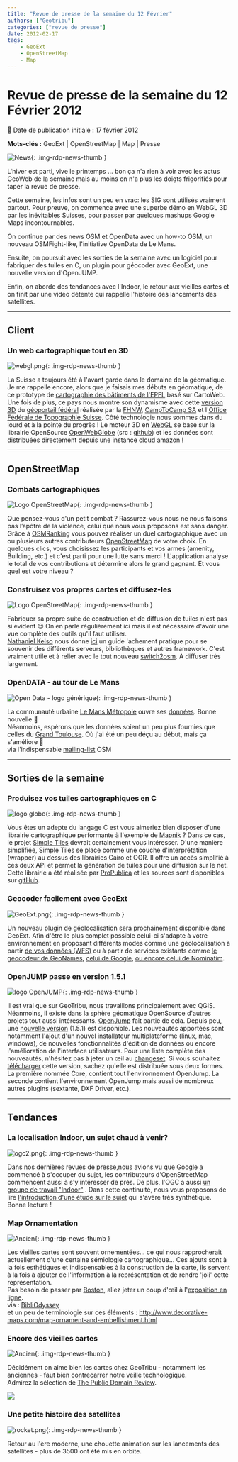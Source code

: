 ```yaml
---
title: "Revue de presse de la semaine du 12 Février"
authors: ["Geotribu"]
categories: ["revue de presse"]
date: 2012-02-17
tags:
    - GeoExt
    - OpenStreetMap
    - Map
---
```


# Revue de presse de la semaine du 12 Février 2012

:calendar: Date de publication initiale : 17 février 2012

**Mots-clés :** GeoExt | OpenStreetMap | Map | Presse

![News](https://cdn.geotribu.fr/img/internal/icons-rdp-news/news.png "Icône news générique"){: .img-rdp-news-thumb }

L'hiver est parti, vive le printemps ... bon ça n'a rien à voir avec les actus GeoWeb de la semaine mais au moins on n'a plus les doigts frigorifiés pour taper la revue de presse.  

Cette semaine, les infos sont un peu en vrac: les SIG sont utilisés vraiment partout. Pour preuve, on commence avec une superbe démo en WebGL 3D par les inévitables Suisses, pour passer par quelques mashups Google Maps incontournables.

On continue par des news OSM et OpenData avec un how-to OSM, un nouveau OSMFight-like, l'initiative OpenData de Le Mans.

Ensuite, on poursuit avec les sorties de la semaine avec un logiciel pour fabriquer des tuiles en C, un plugin pour géocoder avec GeoExt, une nouvelle version d'OpenJUMP.

Enfin, on aborde des tendances avec l'Indoor, le retour aux vieilles cartes et on finit par une vidéo détente qui rappelle l'histoire des lancements des satellites.

----

## Client

### Un web cartographique tout en 3D

![webgl.png](https://cdn.geotribu.fr/img/logos-icones/logiciels_librairies/webgl.png){: .img-rdp-news-thumb }

La Suisse a toujours été à l'avant garde dans le domaine de la géomatique. Je me rappelle encore, alors que je faisais mes débuts en géomatique, de ce prototype de [cartographie des bâtiments de l'EPFL](http://plan.epfl.ch/) basé sur CartoWeb. Une fois de plus, ce pays nous montre son dynamisme avec cette [version 3D](http://swiss3d.openwebglobe.org/) du [géoportail fédéral](http://www.geo.admin.ch/) réalisée par la [FHNW](http://www.fhnw.ch/habg/ivgi), [CampToCamp SA](http://www.camptocamp.com/) et l'[Office Fédérale de Topographie Suisse](http://www.swisstopo.admin.ch/internet/swisstopo/fr/home.html). Côté technologie nous sommes dans du lourd et à la pointe du progrès ! Le moteur 3D en [WebGL](https://fr.wikipedia.org/wiki/WebGL) se base sur la librairie OpenSource [OpenWebGlobe](http://wiki.openwebglobe.org/doku.php?id=start) (src : [github](https://github.com/OpenWebGlobe)) et les données sont distribuées directement depuis une instance cloud amazon !

----

## OpenStreetMap

### Combats cartographiques

![Logo OpenStreetMap](https://cdn.geotribu.fr/img/logos-icones/OpenStreetMap/Openstreetmap.png){: .img-rdp-news-thumb }

Que pensez-vous d'un petit combat ? Rassurez-vous nous ne nous faisons pas l’apôtre de la violence, celui que nous vous proposons est sans danger. Grâce à [OSMRanking](http://osmranking.altogetherlost.com/) vous pouvez réaliser un duel cartographique avec un ou plusieurs autres contributeurs [OpenStreetMap](https://www.openstreetmap.org/) de votre choix. En quelques clics, vous choisissez les participants et vos armes (amenity, Building, etc.) et c'est parti pour une lutte sans merci ! L'application analyse le total de vos contributions et détermine alors le grand gagnant. Et vous quel est votre niveau ?

### Construisez vos propres cartes et diffusez-les

![Logo OpenStreetMap](https://cdn.geotribu.fr/img/logos-icones/OpenStreetMap/Openstreetmap.png){: .img-rdp-news-thumb }

Fabriquer sa propre suite de construction et de diffusion de tuiles n'est pas si évident :wink: On en parle régulièrement ici mais il est nécessaire d'avoir une vue complète des outils qu'il faut utiliser.  
[Nathaniel Kelso](http://kelso.it/blog/) nous donne [ici](https://github.com/nvkelso/geo-how-to/wiki) un guide 'achement pratique pour se souvenir des différents serveurs, bibliothèques et autres framework. C'est vraiment utile et à relier avec le tout nouveau [switch2osm](http://switch2osm.org/). A diffuser très largement.

### OpenDATA - au tour de Le Mans

![Open Data - logo générique](https://cdn.geotribu.fr/img/logos-icones/divers/opendata.jpg){: .img-rdp-news-thumb }

La communauté urbaine [Le Mans Métropole](http://www.lemans.fr/) ouvre ses [données](http://www.lemainelibre.fr/actualite/le-virage-numerique-du-mans-08-02-2012-28761). Bonne nouvelle :slightly_smiling_face:  
Néanmoins, espérons que les données soient un peu plus fournies que celles du [Grand Toulouse](http://data.grandtoulouse.fr/). Où j'ai été un peu déçu au début, mais ça s'améliore :slightly_smiling_face:  
via l'indispensable [mailing-list](http://lists.openstreetmap.org/pipermail/talk-fr/2012-February/040322.html) OSM

----

## Sorties de la semaine

### Produisez vos tuiles cartographiques en C

![logo globe](https://cdn.geotribu.fr/img/internal/icons-rdp-news/world.png "Icône de globe"){: .img-rdp-news-thumb }

Vous êtes un adepte du langage C est vous aimeriez bien disposer d'une librairie cartographique performante à l'exemple de [Mapnik](http://mapnik.org/) ? Dans ce cas, le projet [Simple Tiles](http://propublica.github.com/simple-tiles/) devrait certainement vous intéresser. D'une manière simplifiée, Simple Tiles se place comme une couche d'interprétation (wrapper) au dessus des librairies Cairo et OGR. Il offre un accès simplifié à ces deux API et permet la génération de tuiles pour une diffusion sur le net. Cette librairie a été réalisée par [ProPublica](http://www.propublica.org/) et les sources sont disponibles sur [gitHub](https://github.com/propublica/simple-tiles).

### Geocoder facilement avec GeoExt

![GeoExt.png](https://cdn.geotribu.fr/img/logos-icones/logiciels_librairies/geoext.png){: .img-rdp-news-thumb }

Un nouveau plugin de géolocalisation sera prochainement disponible dans GeoExt. Afin d'être le plus complet possible celui-ci s'adapte à votre environnement en proposant différents modes comme une géolocalisation à partir [de vos données (WFS)](http://dev.geoext.org/trunk/geoext/examples/geocoder-wfs.html) ou à partir de services existants comme [le géocodeur de GeoNames](http://dev.geoext.org/trunk/geoext/examples/geocoder-geonames.html), [celui de Google](http://dev.geoext.org/trunk/geoext/examples/geocoder-google.html), [ou encore celui de Nominatim](http://dev.geoext.org/trunk/geoext/examples/geocoder.html).

### OpenJUMP passe en version 1.5.1

![logo OpenJUMP](https://cdn.geotribu.fr/img/logos-icones/logiciels_librairies/openjump.png){: .img-rdp-news-thumb }

Il est vrai que sur GeoTribu, nous travaillons principalement avec QGIS. Néanmoins, il existe dans la sphère géomatique OpenSource d'autres projets tout aussi intéressants. [OpenJump](http://www.openjump.org/) fait partie de cela. Depuis peu, une [nouvelle version](http://sourceforge.net/projects/jump-pilot/files/OpenJUMP/1.5.1/) (1.5.1) est disponible. Les nouveautés apportées sont notamment l'ajout d'un nouvel installateur multiplateforme (linux, mac, windows), de nouvelles fonctionnalités d'édition de données ou encore l'amélioration de l'interface utilisateurs. Pour une liste complète des nouveautés, n'hésitez pas à jeter un œil au [changeset](http://jump-pilot.svn.sourceforge.net/viewvc/jump-pilot/core/trunk/Changes.txt?revision=2721&view=markup). Si vous souhaitez [télécharger](http://sourceforge.net/projects/jump-pilot/files/OpenJUMP/1.5.1/) cette version, sachez qu'elle est distribuée sous deux formes. La première nommée Core, contient tout l'environnement OpenJump. La seconde contient l'environnement OpenJump mais aussi de nombreux autres plugins (sextante, DXF Driver, etc.).

----

## Tendances

### La localisation Indoor, un sujet chaud à venir?

![ogc2.png](https://cdn.geotribu.fr/img/logos-icones/entreprises_association/ogc.png){: .img-rdp-news-thumb }

Dans nos dernières revues de presse,nous avions vu que Google a commencé à s'occuper du sujet, les contributeurs d'OpenStreetMap commencent aussi à s'y intéresser de près. De plus, l'OGC a aussi [un groupe de travail "Indoor"](http://www.ogcnetwork.net/indoorlocation) . Dans cette continuité, nous vous proposons de lire [l'introduction d'une étude sur le sujet](http://stack.nil.com/ipcorner/IndoorLocationBasedServices/#chapter1) qui s'avère très synthétique. Bonne lecture !

### Map Ornamentation

![Ancien](https://cdn.geotribu.fr/img/internal/icons-rdp-news/ancien.png "Globe ancien"){: .img-rdp-news-thumb }

Les vieilles cartes sont souvent ornementées... ce qui nous rapprocherait actuellement d'une certaine sémiologie cartographique... Ces ajouts sont à la fois esthétiques et indispensables à la construction de la carte, ils servent à la fois à ajouter de l'information à la représentation et de rendre 'joli' cette représentation.  
Pas besoin de passer par [Boston](https://www.openstreetmap.org/?lat=42.3604488372803&lon=-71.059741973877&zoom=13), allez jeter un coup d'œil à l'[exposition en ligne](http://www.hcl.harvard.edu/libraries/maps/exhibits/baroque/).  
via : [BibliOdyssey](http://bibliodyssey.blogspot.com/2012/02/map-ornamentation.html)  
et un peu de terminologie sur ces éléments : <http://www.decorative-maps.com/map-ornament-and-embellishment.html>

### Encore des vieilles cartes

![Ancien](https://cdn.geotribu.fr/img/internal/icons-rdp-news/ancien.png "Globe ancien"){: .img-rdp-news-thumb }

Décidément on aime bien les cartes chez GeoTribu - notamment les anciennes - faut bien contrecarrer notre veille technologique.  
Admirez la sélection de [The Public Domain Review](http://publicdomainreview.org/2011/09/22/maps-from-geographicus/).

![](https://upload.wikimedia.org/wikipedia/commons/thumb/4/48/1853_Kaei_6_Japanese_Map_of_the_World_-_Geographicus_-_ChikyuBankokuHozu-nakajima-1853.jpg/800px-1853_Kaei_6_Japanese_Map_of_the_World_-_Geographicus_-_ChikyuBankokuHozu-nakajima-1853.jpg)

### Une petite histoire des satellites

![rocket.png](https://cdn.geotribu.fr/img/logos-icones/divers/rocket.png){: .img-rdp-news-thumb }

Retour au l'ère moderne, une chouette animation sur les lancements des satellites - plus de 3500 ont été mis en orbite.
